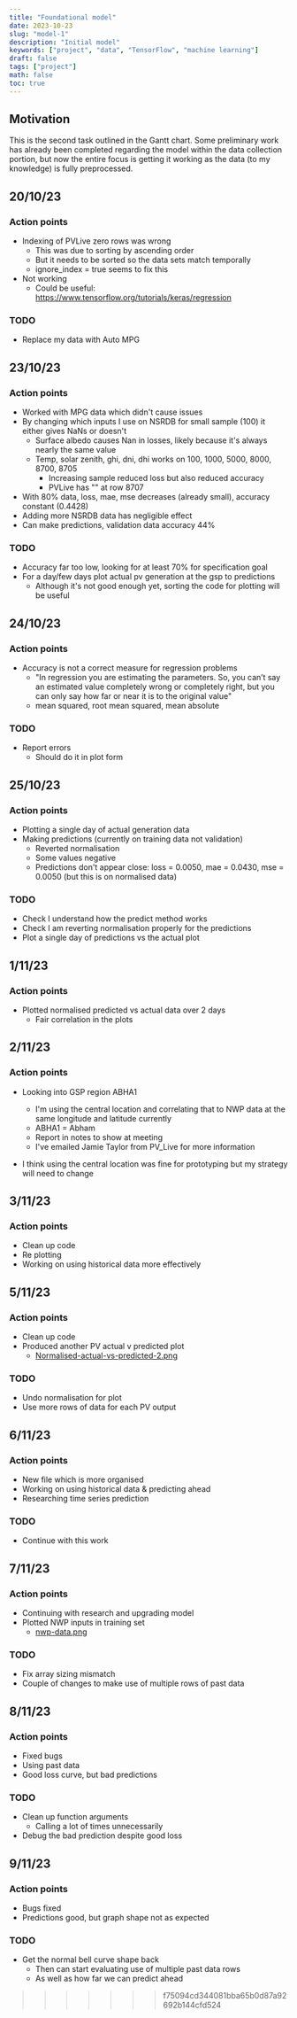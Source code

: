 ```yaml
---
title: "Foundational model"
date: 2023-10-23
slug: "model-1"
description: "Initial model"
keywords: ["project", "data", "TensorFlow", "machine learning"]
draft: false
tags: ["project"]
math: false
toc: true
---
```


## Motivation

This is the second task outlined in the Gantt chart. Some preliminary work has already been completed regarding the model within the data collection portion, but now the entire focus is getting it working as the data (to my knowledge) is fully preprocessed.

## 20/10/23

### Action points

* Indexing of PVLive zero rows was wrong
  * This was due to sorting by ascending order
  * But it needs to be sorted so the data sets match temporally
  * ignore_index = true seems to fix this
* Not working
  * Could be useful: https://www.tensorflow.org/tutorials/keras/regression

### TODO

* Replace my data with Auto MPG

## 23/10/23

### Action points

* Worked with MPG data which didn't cause issues
* By changing which inputs I use on NSRDB for small sample (100) it either gives NaNs or doesn't
  * Surface albedo causes Nan in losses, likely because it's always nearly the same value
  * Temp, solar zenith, ghi, dni, dhi works on 100, 1000, 5000, 8000, 8700, 8705
    * Increasing sample reduced loss but also reduced accuracy
    * PVLive has "" at row 8707
* With 80% data, loss, mae, mse decreases (already small), accuracy constant (0.4428)
* Adding more NSRDB data has negligible effect
* Can make predictions, validation data accuracy 44%

### TODO

* Accuracy far too low, looking for at least 70% for specification goal
* For a day/few days plot actual pv generation at the gsp to predictions
  * Although it's not good enough yet, sorting the code for plotting will be useful

## 24/10/23

### Action points

* Accuracy is not a correct measure for regression problems
  * "In regression you are estimating the parameters. So, you can’t say an estimated value completely wrong or completely right, but you can only say how far or near it is to the original value"  
  * mean squared, root mean squared, mean absolute

### TODO

* Report errors
  * Should do it in plot form

## 25/10/23

### Action points

* Plotting a single day of actual generation data
* Making predictions (currently on training data not validation)
  * Reverted normalisation
  * Some values negative
  * Predictions don't appear close: loss = 0.0050, mae = 0.0430, mse = 0.0050 (but this is on normalised data)

### TODO

* Check I understand how the predict method works
* Check I am reverting normalisation properly for the predictions
* Plot a single day of predictions vs the actual plot

## 1/11/23

### Action points

* Plotted normalised predicted vs actual data over 2 days
  * Fair correlation in the plots

## 2/11/23

### Action points

* Looking into GSP region ABHA1
  * I'm using the central location and correlating that to NWP data at the same longitude and latitude currently
  * ABHA1 = Abham
  * Report in notes to show at meeting
  * I've emailed Jamie Taylor from PV_Live for more information

* I think using the central location was fine for prototyping but my strategy will need to change

## 3/11/23

### Action points

* Clean up code
* Re plotting
* Working on using historical data more effectively

## 5/11/23

### Action points

* Clean up code
* Produced another PV actual v predicted plot
  * [Normalised-actual-vs-predicted-2.png](https://postimg.cc/Cz6C6XYD)

### TODO

* Undo normalisation for plot
* Use more rows of data for each PV output

## 6/11/23

### Action points

* New file which is more organised
* Working on using historical data & predicting ahead
* Researching time series prediction

### TODO

* Continue with this work

## 7/11/23

### Action points

* Continuing with research and upgrading model
* Plotted NWP inputs in training set
  * [nwp-data.png](https://postimg.cc/tsc7XSRn)

### TODO

* Fix array sizing mismatch
* Couple of changes to make use of multiple rows of past data

## 8/11/23

### Action points

* Fixed bugs
* Using past data
* Good loss curve, but bad predictions

### TODO

* Clean up function arguments
  * Calling a lot of times unnecessarily
* Debug the bad prediction despite good loss

## 9/11/23

### Action points

* Bugs fixed
* Predictions good, but graph shape not as expected

### TODO

* Get the normal bell curve shape back
  * Then can start evaluating use of multiple past data rows
  * As well as how far we can predict ahead
>>>>>>> f75094cd344081bba65b0d87a92692b144cfd524

